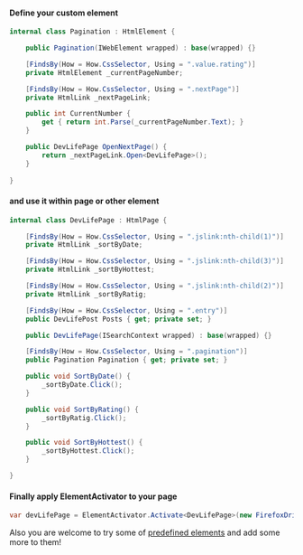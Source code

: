 #### Define your custom element

```C#
internal class Pagination : HtmlElement {

    public Pagination(IWebElement wrapped) : base(wrapped) {}

    [FindsBy(How = How.CssSelector, Using = ".value.rating")]
    private HtmlElement _currentPageNumber;

    [FindsBy(How = How.CssSelector, Using = ".nextPage")]
    private HtmlLink _nextPageLink;

    public int CurrentNumber {
        get { return int.Parse(_currentPageNumber.Text); }
    }

    public DevLifePage OpenNextPage() {
        return _nextPageLink.Open<DevLifePage>();
    }
  
}
```

#### and use it within page or other element

```C#
internal class DevLifePage : HtmlPage {

    [FindsBy(How = How.CssSelector, Using = ".jslink:nth-child(1)")]
    private HtmlLink _sortByDate;

    [FindsBy(How = How.CssSelector, Using = ".jslink:nth-child(3)")]
    private HtmlLink _sortByHottest;

    [FindsBy(How = How.CssSelector, Using = ".jslink:nth-child(2)")]
    private HtmlLink _sortByRatig;

    [FindsBy(How = How.CssSelector, Using = ".entry")]
    public DevLifePost Posts { get; private set; }

    public DevLifePage(ISearchContext wrapped) : base(wrapped) {}

    [FindsBy(How = How.CssSelector, Using = ".pagination")]
    public Pagination Pagination { get; private set; }

    public void SortByDate() {
        _sortByDate.Click();
    }

    public void SortByRating() {
        _sortByRatig.Click();
    }

    public void SortByHottest() {
        _sortByHottest.Click();
    }

}
```

#### Finally apply ElementActivator to your page

```C#
var devLifePage = ElementActivator.Activate<DevLifePage>(new FirefoxDriver());
```

Also you are welcome to try some of [predefined elements](https://github.com/eger-geger/Selenium.HtmlElements.Net/tree/master/Selenium.HtmlElements/Elements)
and add some more to them!

